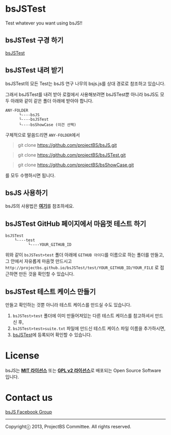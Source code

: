 bsJSTest
===

Test whatever you want using bsJS!!

## bsJSTest 구경 하기

<a href='http://projectbs.github.io/bsJSTest/test/' target='_blank'>bsJSTest</a>

## bsJSTest 내려 받기

bsJSTest의 모든 Test는 bsJS 연구 나무의 bsjs.js를 상대 경로로 참조하고 있습니다.

그래서 bsJSTest를 내려 받아 로컬에서 사용해보려면 bsJSTest뿐 아니라 bsJS도 모두 아래와 같이 같은 폴더 아래에 받아야 합니다.

    ANY-FOLDER
          └----bsJS           
          └----bsJSTest
          └----bsShowCase (이건 선택)

구체적으로 말씀드리면 `ANY-FOLDER`에서 

>git clone https://github.com/projectBS/bsJS.git

>git clone https://github.com/projectBS/bsJSTest.git

>git clone https://github.com/projectBS/bsShowCase.git

를 모두 수행하시면 됩니다.


## bsJS 사용하기

bsJS의 사용법은 <a href='https://github.com/projectBS/bsJS/blob/gh-pages/README.md' target='_blank'><b>여기</b></a>를 참조하세요.


## bsJSTest GitHub 페이지에서 마음껏 테스트 하기

    bsJSTest
        └----test
              └----YOUR_GITHUB_ID
        
위와 같이 `bsJSTest>test` 폴더 아래에 `GITHUB 아이디`를 이름으로 하는 폴더를 만들고, 그 안에서 자유롭게 마음껏 만드시고 `http://projectbs.github.io/bsJSTest/test/YOUR_GITHUB_ID/YOUR_FILE` 로 접근하면 만든 것을 확인할 수 있습니다.


## bsJSTest 테스트 케이스 만들기

만들고 확인하는 것뿐 아니라 테스트 케이스를 만드실 수도 있습니다.

1. `bsJSTest>test` 폴더에 이미 만들어져있는 다른 테스트 케이스를 참고하셔서 만드신 후, 
2. `bsJSTest>test>suite.txt` 파일에 만드신 테스트 케이스 파일 이름을 추가하시면,
3. <a href='http://projectbs.github.io/bsJSTest/test/' target='_blank'>bsJSTest</a>에 등록되어 확인할 수 있습니다.



# License

bsJS는 <a href='http://opensource.org/licenses/MIT' target='_blank'><b>MIT 라이선스</b></a> 또는 <a href='http://www.gnu.org/licenses/gpl-2.0.html' target='_blank'><b>GPL v2 라이선스</b></a>로 배포되는 Open Source Software 입니다.

# Contact us

<a href='https://www.facebook.com/groups/bs5js/' target='_blank'>bsJS Facebook Group</a>


----------
Copyrightⓒ 2013, ProjectBS Committee. All rights reserved.
